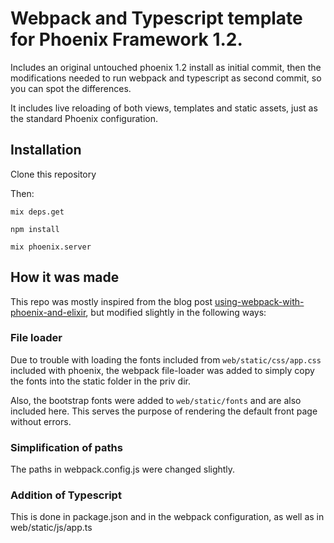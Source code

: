 # Webpack and Typescript template for Phoenix Framework 1.2.

Includes an original untouched phoenix 1.2 install as initial commit, then the modifications needed to run webpack and typescript as second commit, so you can spot the differences.

It includes live reloading of both views, templates and static assets, just as the standard Phoenix configuration.

## Installation

Clone this repository

Then:

    mix deps.get

    npm install

    mix phoenix.server

## How it was made

This repo was mostly inspired from the blog post [using-webpack-with-phoenix-and-elixir](http://matthewlehner.net/using-webpack-with-phoenix-and-elixir/), but modified slightly in the following ways:


### File loader

Due to trouble with loading the fonts included from ```web/static/css/app.css``` included with phoenix, the webpack file-loader was added to simply copy the fonts into the static folder in the priv dir.

Also, the bootstrap fonts were added to ```web/static/fonts``` and are also included here. This serves the purpose of rendering the default front page without errors.

### Simplification of paths

The paths in webpack.config.js were changed slightly.

### Addition of Typescript

This is done in package.json and in the webpack configuration, as well as in web/static/js/app.ts